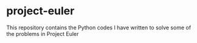 # project-euler
This repository contains the Python codes I have written to solve some of the problems in Project Euler 

